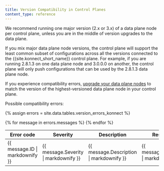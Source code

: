 ```yaml
---
title: Version Compatibility in Control Planes
content_type: reference
---
```


We recommend running one major version (2.x or 3.x) of a data plane node per control plane, unless you are in the middle of version upgrades to the data plane.

If you mix major data plane node versions, the control plane will support the least common subset of configurations across all the versions connected to the {{site.konnect_short_name}} control plane.
For example, if you are running 2.8.1.3 on one data plane node and 3.0.0.0 on another, the control plane will only push configurations that can be used by the 2.8.1.3 data plane node.

If you experience compatibility errors, [upgrade your data plane nodes](/konnect/gateway-manager/data-plane-nodes/upgrade/) to match the version of the highest-versioned data plane node in your control plane.

Possible compatibility errors:

{% assign errors = site.data.tables.version_errors_konnect %}

<table>
  <thead>
      <th>Error code</th>
      <th>Severity</th>
      <th>Description</th>
      <th>Resolution</th>
      <th class="width=25%">References</th>
  </thead>
<tbody>
  {% for message in errors.messages %}
      <tr>
        <td>
          {{ message.ID | markdownify }}
        </td>
        <td>
          {{ message.Severity | markdownify }}
        </td>
        <td>
          {{ message.Description | markdownify }}
        </td>
        <td>
          {{ message.Resolution | markdownify }}
        </td>
        <td>
          {{ message.DocumentationURL | markdownify }}
        </td>
      </tr>
    {% endfor %}
  </tbody>
</table>